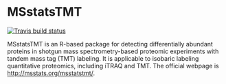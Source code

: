 # MSstatsTMT

<!-- badges: start -->
[![Travis build status](https://travis-ci.org/Vitek-Lab/MSstatsTMT.svg?branch=master)](https://travis-ci.org/Vitek-Lab/MSstatsTMT)
<!-- badges: end -->


MSstatsTMT is an R-based package for detecting differentially abundant proteins in shotgun mass spectrometry-based proteomic experiments with tandem mass tag (TMT) labeling. It is applicable to isobaric labeling quantitative proteomics, including iTRAQ and TMT. The official webpage is http://msstats.org/msstatstmt/.
